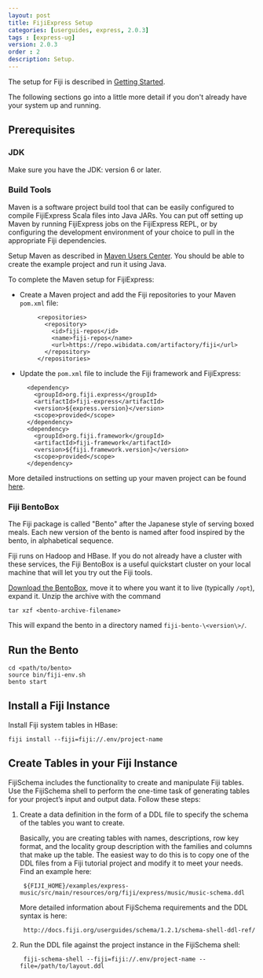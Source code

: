 ```yaml
---
layout: post
title: FijiExpress Setup
categories: [userguides, express, 2.0.3]
tags : [express-ug]
version: 2.0.3
order : 2
description: Setup.
---
```


The setup for Fiji is described in [Getting Started](http://www.fiji.org/getstarted/#Installation).

The following sections go into a little more detail if you don't already have your system up and running.

## Prerequisites

### JDK

Make sure you have the JDK: version 6 or later.

### Build Tools

Maven is a software project build tool that can be easily configured to compile FijiExpress
Scala files into Java JARs. You can put off setting up Maven by running FijiExpress jobs
on the FijiExpress REPL, or by configuring the development environment of your choice to
pull in the appropriate Fiji dependencies.

Setup Maven as described in [Maven Users Center](http://maven.apache.org/users/index.html).
You should be able to create the example project and run it using Java.

To complete the Maven setup for FijiExpress:

* Create a Maven project and add the Fiji repositories to your Maven `pom.xml` file:

           <repositories>
             <repository>
               <id>fiji-repos</id>
               <name>fiji-repos</name>
               <url>https://repo.wibidata.com/artifactory/fiji</url>
             </repository>
           </repositories>

* Update the `pom.xml` file to include the Fiji framework and FijiExpress:

        <dependency>
          <groupId>org.fiji.express</groupId>
          <artifactId>fiji-express</artifactId>
          <version>${express.version}</version>
          <scope>provided</scope>
        </dependency>
        <dependency>
          <groupId>org.fiji.framework</groupId>
          <artifactId>fiji-framework</artifactId>
          <version>${fiji.framework.version}</version>
          <scope>provided</scope>
        </dependency>

More detailed instructions on setting up your maven project can be found
[here](http://www.fiji.org/get-started-with-maven).

### Fiji BentoBox

The Fiji package is called "Bento" after the Japanese style of serving boxed meals. Each
new version of the bento is named after food inspired by the bento, in
alphabetical sequence.

Fiji runs on Hadoop and HBase.  If you do not already have a cluster with these
services, the Fiji BentoBox is a useful quickstart cluster on your local
machine that will let you try out the Fiji tools.

[Download the BentoBox](http://www.fiji.org/getstarted/#Downloads), move it to where you want it to
live (typically `/opt`), expand it.  Unzip the archive with the command

    tar xzf <bento-archive-filename>

This will expand the bento in a directory named `fiji-bento-\<version\>/`.

## Run the Bento

    cd <path/to/bento>
    source bin/fiji-env.sh
    bento start

## Install a Fiji Instance

Install Fiji system tables in HBase:

    fiji install --fiji=fiji://.env/project-name


## Create Tables in your Fiji Instance

FijiSchema includes the functionality to create and manipulate Fiji tables. Use the
FijiSchema shell to perform the one-time task of generating tables for your project’s
input and output data. Follow these steps:

1. Create a data definition in the form of a DDL file to specify the schema of the tables
you want to create.

    Basically, you are creating tables with names, descriptions, row key format, and the
    locality group description with the families and columns that make up the table. The
    easiest way to do this is to copy one of the DDL files from a Fiji tutorial project
    and modify it to meet your needs. Find an example here:

        ${FIJI_HOME}/examples/express-music/src/main/resources/org/fiji/express/music/music-schema.ddl

    More detailed information about FijiSchema requirements and the DDL syntax is here:

        http://docs.fiji.org/userguides/schema/1.2.1/schema-shell-ddl-ref/

2. Run the DDL file against the project instance in the FijiSchema shell:

        fiji-schema-shell --fiji=fiji://.env/project-name --file=/path/to/layout.ddl
